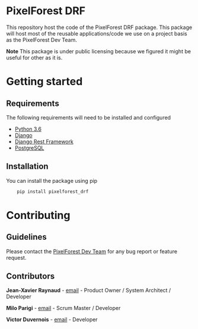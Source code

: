 PixelForest DRF
===============

This repository host the code of the PixelForest DRF package.
This package will host most of the reusable applications/code we use on
a project basis as the PixelForest Dev Team.

**Note** This package is under public licensing because we figured it
might be useful for other as it is.

Getting started
===============

Requirements
------------

The following requirements will need to be installed and configured

- [Python 3.6](https://www.python.org/downloads/release/python-360/)
- [Django](https://www.djangoproject.com/)
- [Django Rest Framework](https://www.django-rest-framework.org/)
- [PostgreSQL](https://www.postgresql.org)


Installation
------------

You can install the package using pip

```bash
    pip install pixelforest_drf
```

Contributing
============

Guidelines
----------

Please contact the [PixelForest Dev Team](devteam@pixelforest.io) for
any bug report or feature request.

Contributors
------------

**Jean-Xavier Raynaud** - [email](mailto:jx@pixelforest.io) - Product Owner / System Architect / Developer

**Milo Parigi** - [email](mailto:milo@pixelforest.io) - Scrum Master / Developer

**Victor Duvernois** - [email](mailto:victornithorynque@pixelforest.io ) -  Developer
